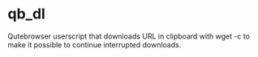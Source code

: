 # qb_dl
Qutebrowser userscript that downloads URL in clipboard with wget -c to make it possible to continue interrupted downloads.
